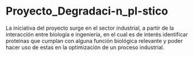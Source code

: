 # Proyecto_Degradaci-n_pl-stico
La iniciativa del proyecto surge en el sector industrial, a partir de la interacción entre biología e ingeniería, en el cual es de interés identificar proteínas que cumplan con alguna función biológica relevante y poder hacer uso de estas en la optimización de un proceso industrial. 
